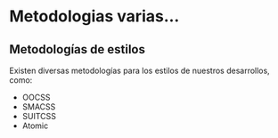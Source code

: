 # Metodologias varias...

## Metodologías de estilos

Existen diversas metodologías para los estilos de nuestros desarrollos, como:
- OOCSS 
- SMACSS
- SUITCSS
- Atomic